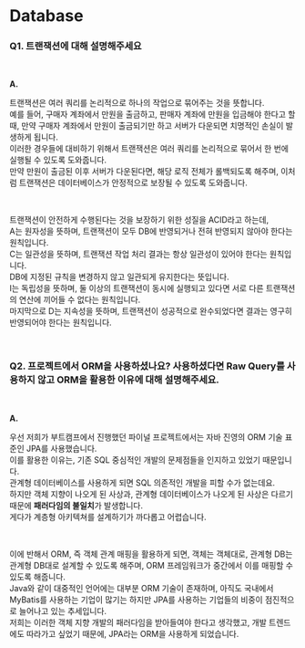 # Database

### Q1. 트랜잭션에 대해 설명해주세요

<br>

**A.**

트랜잭션은 여러 쿼리를 논리적으로 하나의 작업으로 묶어주는 것을 뜻합니다.  
예를 들어, 구매자 계좌에서 만원을 출금하고, 판매자 계좌에 만원을 입금해야 한다고 할 때, 만약 구매자 계좌에서 만원이 출금되기만 하고 서버가 다운되면 치명적인 손실이 발생하게 됩니다.  
이러한 경우들에 대비하기 위해서 트랜잭션은 여러 쿼리를 논리적으로 묶어서 한 번에 실행될 수 있도록 도와줍니다.  
만약 만원이 출금된 이후 서버가 다운된다면, 해당 로직 전체가 롤백되도록 해주며, 이처럼 트랜잭션은 데이터베이스가 안정적으로 보장될 수 있도록 도와줍니다.

<br>

트랜잭션이 안전하게 수행된다는 것을 보장하기 위한 성질을 ACID라고 하는데,  
A는 원자성을 뜻하며, 트랜잭션이 모두 DB에 반영되거나 전혀 반영되지 않아야 한다는 원칙입니다.  
C는 일관성을 뜻하며, 트랜잭션 작업 처리 결과는 항상 일관성이 있어야 한다는 원칙입니다.  
DB에 지정된 규칙을 변경하지 않고 일관되게 유지한다는 뜻입니다.  
I는 독립성을 뜻하며, 둘 이상의 트랜잭션이 동시에 실행되고 있다면 서로 다른 트랜잭션의 연산에 끼어들 수 없다는 원칙입니다.  
마지막으로 D는 지속성을 뜻하며, 트랜잭션이 성공적으로 완수되었다면 결과는 영구히 반영되어야 한다는 원칙입니다.

<br>

### Q2. 프로젝트에서 ORM을 사용하셨나요? 사용하셨다면 Raw Query를 사용하지 않고 ORM을 활용한 이유에 대해 설명해주세요.

<br>

**A.**

우선 저희가 부트캠프에서 진행했던 파이널 프로젝트에서는 자바 진영의 ORM 기술 표준인 JPA를 사용했습니다.  
이를 활용한 이유는, 기존 SQL 중심적인 개발의 문제점들을 인지하고 있었기 때문입니다.  
관계형 데이터베이스를 사용하게 되면 SQL 의존적인 개발을 피할 수가 없는데요.  
하지만 객체 지향이 나오게 된 사상과, 관계형 데이터베이스가 나오게 된 사상은 다르기 때문에 **패러다임의 불일치**가 발생합니다.  
게다가 계층형 아키텍쳐를 설계하기가 까다롭고 어렵습니다.

<br>

이에 반해서 ORM, 즉 객체 관계 매핑을 활용하게 되면, 객체는 객체대로, 관계형 DB는 관계형 DB대로 설계할 수 있도록 해주며, ORM 프레임워크가 중간에서 이를 매핑할 수 있도록 해줍니다.  
Java와 같이 대중적인 언어에는 대부분 ORM 기술이 존재하며, 아직도 국내에서 MyBatis를 사용하는 기업이 많기는 하지만 JPA를 사용하는 기업들의 비중이 점진적으로 늘어나고 있는 추세입니다.  
저희는 이러한 객체 지향 개발의 패러다임을 받아들여야 한다고 생각했고, 개발 트렌드에도 따라가고 싶었기 때문에, JPA라는 ORM을 사용하게 되었습니다.
